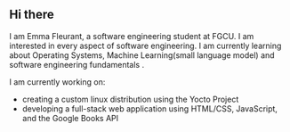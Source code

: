 ## Hi there 


I am Emma Fleurant, a software engineering student at FGCU.
I am interested in every aspect of software engineering.
I am currently learning about Operating Systems, Machine Learning(small language model)
and software engineering fundamentals . 

I am currently working on: 
- creating a custom linux distribution using the Yocto Project
- developing a full-stack web application using HTML/CSS, JavaScript, and the Google Books API

